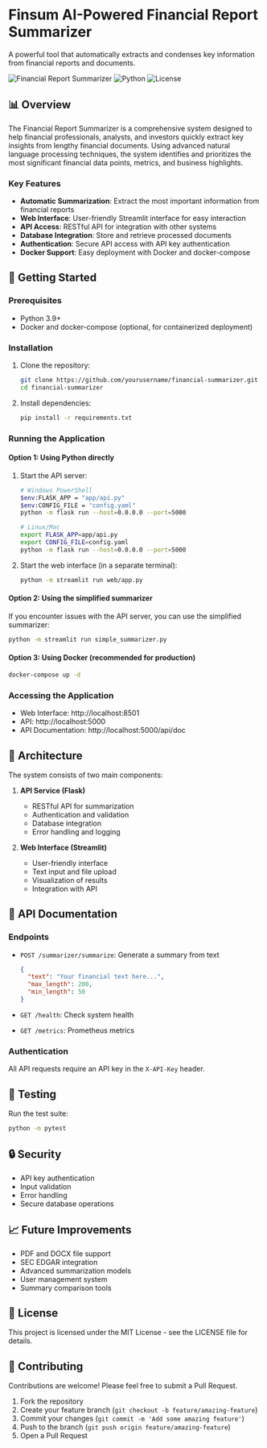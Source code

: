 # Finsum AI-Powered Financial Report Summarizer

A powerful tool that automatically extracts and condenses key information from financial reports and documents.

![Financial Report Summarizer](https://img.shields.io/badge/Financial-Summarizer-blue)
![Python](https://img.shields.io/badge/Python-3.9+-green)
![License](https://img.shields.io/badge/License-MIT-yellow)

## 📊 Overview

The Financial Report Summarizer is a comprehensive system designed to help financial professionals, analysts, and investors quickly extract key insights from lengthy financial documents. Using advanced natural language processing techniques, the system identifies and prioritizes the most significant financial data points, metrics, and business highlights.

### Key Features

- **Automatic Summarization**: Extract the most important information from financial reports
- **Web Interface**: User-friendly Streamlit interface for easy interaction
- **API Access**: RESTful API for integration with other systems
- **Database Integration**: Store and retrieve processed documents
- **Authentication**: Secure API access with API key authentication
- **Docker Support**: Easy deployment with Docker and docker-compose

## 🚀 Getting Started

### Prerequisites

- Python 3.9+
- Docker and docker-compose (optional, for containerized deployment)

### Installation

1. Clone the repository:
   ```bash
   git clone https://github.com/yourusername/financial-summarizer.git
   cd financial-summarizer
   ```

2. Install dependencies:
   ```bash
   pip install -r requirements.txt
   ```

### Running the Application

#### Option 1: Using Python directly

1. Start the API server:
   ```bash
   # Windows PowerShell
   $env:FLASK_APP = "app/api.py"
   $env:CONFIG_FILE = "config.yaml"
   python -m flask run --host=0.0.0.0 --port=5000
   
   # Linux/Mac
   export FLASK_APP=app/api.py
   export CONFIG_FILE=config.yaml
   python -m flask run --host=0.0.0.0 --port=5000
   ```

2. Start the web interface (in a separate terminal):
   ```bash
   python -m streamlit run web/app.py
   ```

#### Option 2: Using the simplified summarizer

If you encounter issues with the API server, you can use the simplified summarizer:

```bash
python -m streamlit run simple_summarizer.py
```

#### Option 3: Using Docker (recommended for production)

```bash
docker-compose up -d
```

### Accessing the Application

- Web Interface: http://localhost:8501
- API: http://localhost:5000
- API Documentation: http://localhost:5000/api/doc

## 🔧 Architecture

The system consists of two main components:

1. **API Service (Flask)**
   - RESTful API for summarization
   - Authentication and validation
   - Database integration
   - Error handling and logging

2. **Web Interface (Streamlit)**
   - User-friendly interface
   - Text input and file upload
   - Visualization of results
   - Integration with API

## 📝 API Documentation

### Endpoints

- `POST /summarizer/summarize`: Generate a summary from text
  ```json
  {
    "text": "Your financial text here...",
    "max_length": 200,
    "min_length": 50
  }
  ```

- `GET /health`: Check system health
- `GET /metrics`: Prometheus metrics

### Authentication

All API requests require an API key in the `X-API-Key` header.

## 🧪 Testing

Run the test suite:

```bash
python -m pytest
```

## 🔒 Security

- API key authentication
- Input validation
- Error handling
- Secure database operations

## 📈 Future Improvements

- PDF and DOCX file support
- SEC EDGAR integration
- Advanced summarization models
- User management system
- Summary comparison tools

## 📄 License

This project is licensed under the MIT License - see the LICENSE file for details.

## 🤝 Contributing

Contributions are welcome! Please feel free to submit a Pull Request.

1. Fork the repository
2. Create your feature branch (`git checkout -b feature/amazing-feature`)
3. Commit your changes (`git commit -m 'Add some amazing feature'`)
4. Push to the branch (`git push origin feature/amazing-feature`)
5. Open a Pull Request 